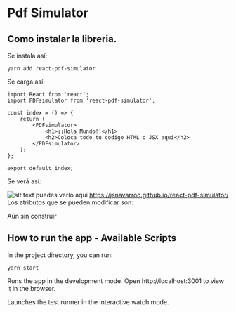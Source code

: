 

# Pdf Simulator
## Como instalar la libreria. 

Se instala así: 
    
    yarn add react-pdf-simulator

Se carga así: 

    import React from 'react';
    import PDFsimulator from 'react-pdf-simulator';

    const index = () => {
        return (
            <PDFsimulator>
                <h1>¡¡Hola Mundo!!</h1>
                <h2>Coloca todo tu codigo HTML o JSX aquí</h2>  
            </PDFsimulator>
        );
    };

    export default index;

Se verá así:

![alt text](https://image.ibb.co/k9w5y0/5.png)
puedes verlo aquí https://jsnavarroc.github.io/react-pdf-simulator/
Los atributos que se pueden modificar son:

Aún sin construir 

## How to run the app - Available Scripts
In the project directory, you can run:
```
yarn start
```

Runs the app in the development mode.
Open http://localhost:3001 to view it in the browser.


Launches the test runner in the interactive watch mode.


